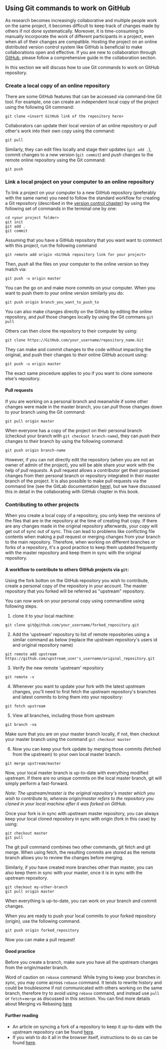 ## Using Git commands to work on GitHub

As research becomes increasingly collaborative and multiple people work on the same project, it becomes difficult to keep track of changes made by others if not done systematically.
Moreover, it is time-consuming to manually incorporate the work of different participants in a project, even when all of their changes are compatible.
Hosting the project on an online distributed version control system like GitHub is beneficial to make collaborations open and effective.
If you are new to collaboration through [GitHub](https://github.com), please follow a comprehensive guide in the collaboration section.

In this section we will discuss how to use Git commands to work on GitHub repository.

### Create a local copy of an online repository

There are some GitHub features that can be accessed via command-line Git tool.
For example, one can create an independent local copy of the project using the following Git command:

```
git clone <insert GitHub link of the repository here>
```

Collaborators can update their local version of an online repository or *pull* other's work into their own copy using the command:
```
git pull
```
Similarly, they can edit files locally and stage their updates (`git add .`), commit changes to a new version (`git commit`) and *push* changes to the remote online repository using the Git command:
```
git push
```

### Link a local project on your computer to an online repository

To link a project on your computer to a new GitHub repository (preferably with the same name) you need to follow the standard workflow for creating a Git repository (described in the [version control chapter](/version_control/01/vcs_workflow)) by using the following set of commands in the terminal one by one:

```
cd <your project folder>
git init
git add .
git commit
```
Assuming that you have a GitHub repository that you want want to commect with this project, run the following command

```
git remote add origin <GitHub repository link for your project>
```

Then, *push* all the files on your computer to the online version so they match via:

```
git push -u origin master
```

You can the go on and make more commits on your computer.
When you want to push them to your online version similarly you do:

```
git push origin branch_you_want_to_push_to
```

You can also make changes directly on the GitHub by editing the online repository, and *pull* those changes locally by using the Git commans `git pull`

Others can then clone the repository to their computer by using:

```
git clone https://GitHub.com/your_username/repository_name.Git
```

They can make and commit changes to the code without impacting the original, and push their changes to *their* online GitHub account using:

```
git push -u origin master
```

The exact same procedure applies to you if you want to clone someone else's repository.

#### Pull requests

If you are working on a personal branch and meanwhile if some other changes were made in the master branch, you can *pull* those changes down to your branch using the Git command:
```
git pull origin master
```

When everyone has a copy of the project on their personal branch (checkout your branch with `git checkout branch-name`), they can *push* their changes to their branch by using the following command:

```
git push origin branch-name
```

However, if you can not directly edit the repository (when you are not an owner of admin of the project), you will be able share your work with the help of *pull requests*.
A pull request allows a contributor get their proposed changes from their personal branch or repository integrated in their master branch of the project.
It is also possible to make pull requests via the command line (see the GitLab documentation [here](https://git-scm.com/docs/git-request-pull)), but we have discussed this in detail in the collaborating with GitHub chapter in this book.

### Contributing to other projects

When you create a local copy of a repository, you only keep the versions of the files that are in the repository at the time of creating that copy.
If there are any changes made in the original repository afterwards, your copy will get out of sync out of sync.
This can lead to problems like conflicting file contents when making a pull request or merging changes from your branch to the main repository.
Therefore, when working on different branches or forks of a repository, it's a good practice to keep them updated frequently with the master repository and keep them in sync with the original repository.

#### A workflow to contribute to others GitHub projects via `git`:

Using the fork botton on the GitHub repository you wish to contribute, create a personal copy of the repository in your account.
The master repository that you forked will be referred as "upstream" repository.

You can now work on your personal copy using commandline using following steps.

1. clone it to your local machine:

```
git clone git@github.com/your_username/forked_repository.git
```

2. Add the 'upstream' repository to list of remote repositories using a similar command as below (replace the upstream repository's users id and original repository name)

```
git remote add upstream https://github.com/upstream_user's_username/original_repository.git
```

3. Verify the new remote 'upstream' repository

```
git remote -v
```

4. Whenever you want to update your fork with the latest upstream changes, you'll need to first fetch the upstream repository's branches and latest commits to bring them into your repository:

```
git fetch upstream
```

5. View all branches, including those from upstream

```
git branch -va
```

Make sure that you are on your master branch locally, if not, then checkout your master branch using the command `git checkout master`

6. Now you can keep your fork update by merging those commits (fetched from the upstream) to your own local master branch.

```
git merge upstream/master
```

Now, your local master branch is up-to-date with everything modified upstream.
If there are no unique commits on the local master branch, git will simply perform a fast-forward.

*Note: The upstream/master is the original repository's master which you wish to contribute to, whereas origin/master refers to the repository you cloned in your local machine after it was forked on GitHub.*

Once your fork is in sync with upstream master repository, you can always keep your local cloned repository in sync with origin (fork in this case) by using:

```
git checkout master
git pull
```

The git pull command combines two other commands, git fetch and git merge.
When using fetch, the resulting commits are stored as the remote branch allows you to review the changes before merging.

Similarly, if you have created more branches other than master, you can also keep them in sync with your master, once it is in sync with the upstream repository.

```
git checkout my-other-branch
git pull origin master
```

When everything is  up-to-date, you can work on your branch and commit changes.

When you are ready to push your local commits to your forked repository (origin), use the following command.

```
git push origin forked_repository
```

Now you can make a pull request!

#### Good practice

Before you create a branch, make sure you have all the upstream changes from the origin/master branch.

Word of caution on `rebase` command: While trying to keep your branches in sync, you may come across `rebase` command.
It tends to rewrite history and could be troublesome if not communicated with others working on the same branch, therefore try to avoid using `rebase` command, and instead use `pull` or `fetch`+`merge` as discussed in this sectoon.
You can find more details about Merging vs Rebasing [here](https://www.atlassian.com/git/tutorials/merging-vs-rebasing)

#### Further reading
- An article on syncing a fork of a repository to keep it up-to-date with the upstream repository can be found [here](https://help.github.com/en/articles/syncing-a-fork).
- If you wish to do it all in the browser itself, instructions to do so can be found [here](https://github.com/KirstieJane/STEMMRoleModels/wiki/Syncing-your-fork-to-the-original-repository-via-the-browser).
